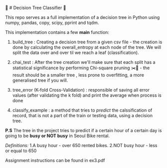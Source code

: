 :deciduous_tree: # Decision Tree Classifier :deciduous_tree:

This repo serves as a full implementation of a decision tree in Python using numpy, pandas, copy, scipy, pprint and tqdm.

This implementation contains a few **main** function:

1. build_tree : Creating a decision tree from a given csv file - the creation is done by calculating the overall_entropy at each node of the tree. We will split the data over and over til we reach a leaf (classification).

2. chai_test : After the tree creation we'll make sure that each split has a statistical significance by performing Chi-square pruning :scissors::leaves: - the result should be a smaller tree , less prone to overfitting, a more generalised tree if you will.

3. tree_error (K-fold Cross-Validation) : responsible of saving all error values (after validating the k fold) and print the average when process is done 

4. classify_example : a method that tries to *predict* the calssification of record, that is not a part of the train or testing data, using a decision tree.


**P.S**
The tree in the project tries to predict if a certain hour of a certain day is going to be **busy or NOT busy** in Seoul Bike rental.

*Definitions:*
1.A busy hour - over 650 rented bikes.
2.NOT busy hour - less or equal to 650

Assignment instructions can be found in ex3.pdf